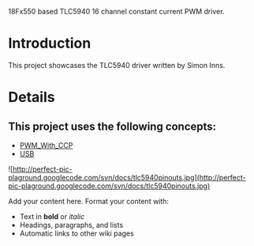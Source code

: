 18Fx550 based TLC5940 16 channel constant current PWM driver.

# Introduction #

This project showcases the TLC5940 driver written by Simon Inns.


# Details #
## This project uses the following concepts: ##
  * [PWM\_With\_CCP](PWM_With_CCP.md)
  * [USB](USB.md)

![http://perfect-pic-plaground.googlecode.com/svn/docs/tlc5940pinouts.jpg](http://perfect-pic-plaground.googlecode.com/svn/docs/tlc5940pinouts.jpg)

Add your content here.  Format your content with:
  * Text in **bold** or _italic_
  * Headings, paragraphs, and lists
  * Automatic links to other wiki pages